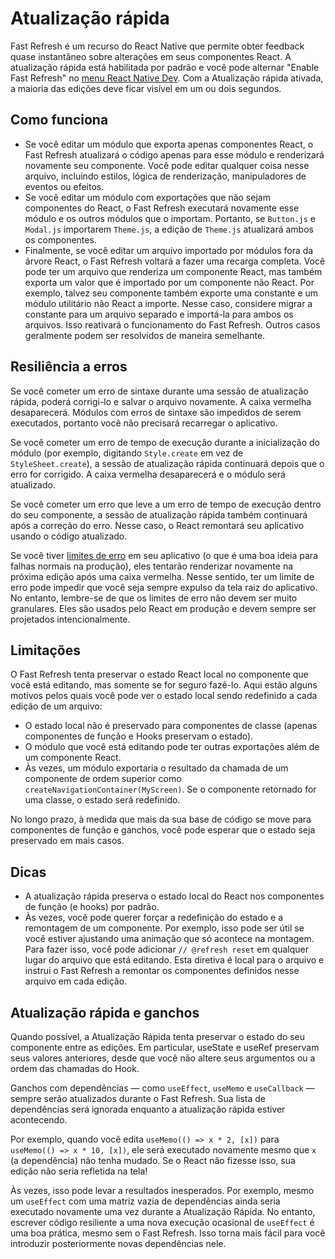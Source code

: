 # Atualização rápida
Fast Refresh é um recurso do React Native que permite obter feedback quase instantâneo sobre alterações em seus componentes React. A atualização rápida está habilitada por padrão e você pode alternar "Enable Fast Refresh" no [menu React Native Dev](/docs/debugging.md). Com a Atualização rápida ativada, a maioria das edições deve ficar visível em um ou dois segundos.

## Como funciona
* Se você editar um módulo que exporta apenas componentes React, o Fast Refresh atualizará o código apenas para esse módulo e renderizará novamente seu componente. Você pode editar qualquer coisa nesse arquivo, incluindo estilos, lógica de renderização, manipuladores de eventos ou efeitos.
* Se você editar um módulo com exportações que não sejam componentes do React, o Fast Refresh executará novamente esse módulo e os outros módulos que o importam. Portanto, se `Button.js` e `Modal.js` importarem `Theme.js`, a edição de `Theme.js` atualizará ambos os componentes.
* Finalmente, se você editar um arquivo importado por módulos fora da árvore React, o Fast Refresh voltará a fazer uma recarga completa. Você pode ter um arquivo que renderiza um componente React, mas também exporta um valor que é importado por um componente não React. Por exemplo, talvez seu componente também exporte uma constante e um módulo utilitário não React a importe. Nesse caso, considere migrar a constante para um arquivo separado e importá-la para ambos os arquivos. Isso reativará o funcionamento do Fast Refresh. Outros casos geralmente podem ser resolvidos de maneira semelhante.

## Resiliência a erros
Se você cometer um erro de sintaxe durante uma sessão de atualização rápida, poderá corrigi-lo e salvar o arquivo novamente. A caixa vermelha desaparecerá. Módulos com erros de sintaxe são impedidos de serem executados, portanto você não precisará recarregar o aplicativo.

Se você cometer um erro de tempo de execução durante a inicialização do módulo (por exemplo, digitando `Style.create` em vez de `StyleSheet.create`), a sessão de atualização rápida continuará depois que o erro for corrigido. A caixa vermelha desaparecerá e o módulo será atualizado.

Se você cometer um erro que leve a um erro de tempo de execução dentro do seu componente, a sessão de atualização rápida também continuará após a correção do erro. Nesse caso, o React remontará seu aplicativo usando o código atualizado.

Se você tiver [limites de erro](https://reactjs.org/docs/error-boundaries.html) em seu aplicativo (o que é uma boa ideia para falhas normais na produção), eles tentarão renderizar novamente na próxima edição após uma caixa vermelha. Nesse sentido, ter um limite de erro pode impedir que você seja sempre expulso da tela raiz do aplicativo. No entanto, lembre-se de que os limites de erro não devem ser muito granulares. Eles são usados pelo React em produção e devem sempre ser projetados intencionalmente.

## Limitações
O Fast Refresh tenta preservar o estado React local no componente que você está editando, mas somente se for seguro fazê-lo. Aqui estão alguns motivos pelos quais você pode ver o estado local sendo redefinido a cada edição de um arquivo:

* O estado local não é preservado para componentes de classe (apenas componentes de função e Hooks preservam o estado).
* O módulo que você está editando pode ter outras exportações além de um componente React.
* Às vezes, um módulo exportaria o resultado da chamada de um componente de ordem superior como `createNavigationContainer(MyScreen)`. Se o componente retornado for uma classe, o estado será redefinido.

No longo prazo, à medida que mais da sua base de código se move para componentes de função e ganchos, você pode esperar que o estado seja preservado em mais casos.

## Dicas
* A atualização rápida preserva o estado local do React nos componentes de função (e hooks) por padrão.
* Às vezes, você pode querer forçar a redefinição do estado e a remontagem de um componente. Por exemplo, isso pode ser útil se você estiver ajustando uma animação que só acontece na montagem. Para fazer isso, você pode adicionar `// @refresh reset` em qualquer lugar do arquivo que está editando. Esta diretiva é local para o arquivo e instrui o Fast Refresh a remontar os componentes definidos nesse arquivo em cada edição.

## Atualização rápida e ganchos
Quando possível, a Atualização Rápida tenta preservar o estado do seu componente entre as edições. Em particular, useState e useRef preservam seus valores anteriores, desde que você não altere seus argumentos ou a ordem das chamadas do Hook.

Ganchos com dependências — como `useEffect`, `useMemo` e `useCallback` — sempre serão atualizados durante o Fast Refresh. Sua lista de dependências será ignorada enquanto a atualização rápida estiver acontecendo.

Por exemplo, quando você edita `useMemo(() => x * 2, [x])` para `useMemo(() => x * 10, [x])`, ele será executado novamente mesmo que `x` (a dependência) não tenha mudado. Se o React não fizesse isso, sua edição não seria refletida na tela!

Às vezes, isso pode levar a resultados inesperados. Por exemplo, mesmo um `useEffect` com uma matriz vazia de dependências ainda seria executado novamente uma vez durante a Atualização Rápida. No entanto, escrever código resiliente a uma nova execução ocasional de `useEffect` é uma boa prática, mesmo sem o Fast Refresh. Isso torna mais fácil para você introduzir posteriormente novas dependências nele.
